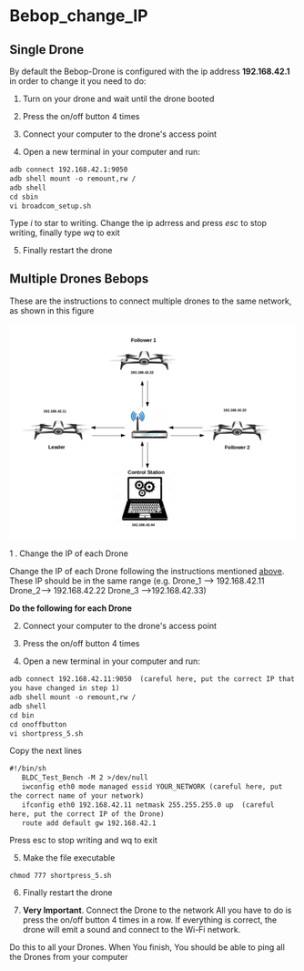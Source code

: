 # Bebop_change_IP

## Single Drone 

By default the Bebop-Drone is configured with the ip address **192.168.42.1** in order to change it you need to do:


1.  Turn on your drone and wait until the drone booted 

2.  Press the on/off button 4 times 

3.  Connect your computer to the drone's access point
 
4.  Open a new terminal in your computer and run:
  ```
  adb connect 192.168.42.1:9050
  adb shell mount -o remount,rw /
  adb shell 
  cd sbin
  vi broadcom_setup.sh
  ```
  Type *i* to star to writing. Change the ip adrress and press *esc* to stop writing, finally  type *wq* to exit 
  
5. Finally restart the drone 


## Multiple Drones Bebops

These are the instructions to connect multiple drones to the same network, as shown in this figure

![](https://github.com/dvalenciar/Bebop_change_IP/blob/master/Figure.jpg)

1 . Change the IP of each Drone

Change the IP of each Drone following  the instructions mentioned [above](https://github.com/dvalenciar/Bebop_change_IP/blob/master/README.md#single-drone). These IP should be in the same range  (e.g. Drone_1 --> 192.168.42.11  Drone_2--> 192.168.42.22     Drone_3 -->192.168.42.33)


**Do the following for each Drone**

2. Connect your computer to the drone's access point 

3. Press the on/off button 4 times 

4.  Open a new terminal in your computer and run:

  ```
  adb connect 192.168.42.11:9050  (careful here, put the correct IP that  you have changed in step 1)
  adb shell mount -o remount,rw /
  adb shell 
  cd bin
  cd onoffbutton
  vi shortpress_5.sh
  ```
   Copy the next lines 
  ```
  #!/bin/sh
	 BLDC_Test_Bench -M 2 >/dev/null
	 iwconfig eth0 mode managed essid YOUR_NETWORK (careful here, put the correct name of your network)
	 ifconfig eth0 192.168.42.11 netmask 255.255.255.0 up  (careful here, put the correct IP of the Drone)
	 route add default gw 192.168.42.1
  ```
   Press esc to stop writing and wq to exit 
  
   
5. Make the file executable 
  ```
  chmod 777 shortpress_5.sh
  ```
6. Finally restart the drone 


7.  **Very Important**. Connect the Drone to the network
  All you have to do is press the  on/off button 4 times in a row.
  If everything is correct, the drone will emit a sound and connect to the Wi-Fi network.


Do this to all your Drones. When You finish, You should be able to ping all the Drones from your computer 
  
  
  
  
